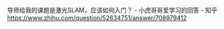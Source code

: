 




导师给我的课题是激光SLAM，应该如何入门？ - 小虎哥哥爱学习的回答 - 知乎 https://www.zhihu.com/question/52634751/answer/708979412





































